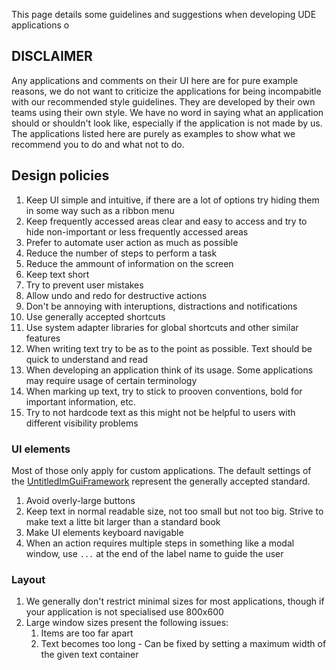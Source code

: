 This page details some guidelines and suggestions when developing UDE applications o

## DISCLAIMER
Any applications and comments on their UI here are for pure example reasons, we do not want to criticize the applications for 
being incompabitle with our recommended style guidelines. They are developed by their own teams using their own style. We 
have no word in saying what an application should or shouldn't look like, especially if the application is not made by us. 
The applications listed here are purely as examples to show what we recommend you to do and what not to do.

## Design policies
1. Keep UI simple and intuitive, if there are a lot of options try hiding them in some way such as a ribbon menu
1. Keep frequently accessed areas clear and easy to access and try to hide non-important or less frequently accessed areas
1. Prefer to automate user action as much as possible
1. Reduce the number of steps to perform a task
1. Reduce the ammount of information on the screen
1. Keep text short
1. Try to prevent user mistakes
1. Allow undo and redo for destructive actions
1. Don't be annoying with interuptions, distractions and notifications
1. Use generally accepted shortcuts
1. Use system adapter libraries for global shortcuts and other similar features
1. When writing text try to be as to the point as possible. Text should be quick to understand and read
1. When developing an application think of its usage. Some applications may require usage of certain terminology
1. When marking up text, try to stick to prooven conventions, bold for important information, etc.
1. Try to not hardcode text as this might not be helpful to users with different visibility problems

### UI elements
Most of those only apply for custom applications. The default settings of the 
[UntitledImGuiFramework](https://github.com/MadLadSquad/UntitledImGuiFramework) represent the generally accepted standard.

1. Avoid overly-large buttons
1. Keep text in normal readable size, not too small but not too big. Strive to make text a litte bit larger than a standard book
1. Make UI elements keyboard navigable
1. When an action requires multiple steps in something like a modal window, use `...` at the end of the label name to guide the
user

### Layout
1. We generally don't restrict minimal sizes for most applications, though if your application is not specialised use 800x600
1. Large window sizes present the following issues:
   1. Items are too far apart
   1. Text becomes too long - Can be fixed by setting a maximum width of the given text container
